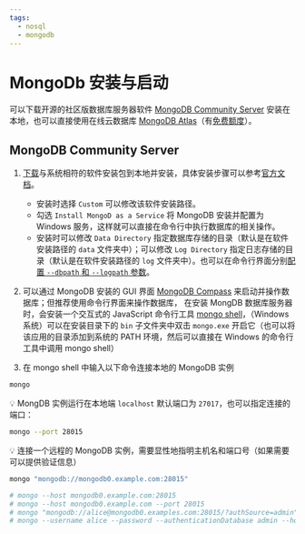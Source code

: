 ```yaml
---
tags:
  - nosql
  - mongodb
---
```


# MongoDb 安装与启动

可以下载开源的社区版数据库服务器软件 [MongoDB Community Server](https://www.mongodb.com/try/download/community) 安装在本地，也可以直接使用在线云数据库 [MongoDB Atlas](https://www.mongodb.com/cloud/atlas)（有[免费额度](https://www.mongodb.com/pricing)）。

## MongoDB Community Server
1. [下载](https://www.mongodb.com/try/download/community)与系统相符的软件安装包到本地并安装，具体安装步骤可以参考[官方文档](https://docs.mongodb.com/manual/administration/install-community/)。
    * 安装时选择 `Custom` 可以修改该软件安装路径。
    * 勾选 `Install MongoD as a Service` 将 MongoDB 安装并配置为 Windows 服务，这样就可以直接在命令行中执行数据库的相关操作。
    * 安装时可以修改  `Data Directory` 指定数据库存储的目录（默认是在软件安装路径的 `data` 文件夹中）；可以修改 `Log Directory` 指定日志存储的目录（默认是在软件安装路径的 `log` 文件夹中）。也可以在命令行界面分别[配置 `--dbpath` 和 `--logpath` 参数](https://www.mongodb.org.cn/tutorial/59.html)。

2. 可以通过 MongoDB 安装的 GUI 界面 [MongoDB Compass](https://www.mongodb.com/products/compass) 来启动并操作数据库；但推荐使用命令行界面来操作数据库， 在安装 MongDB 数据库服务器时，会安装一个交互式的 JavaScript 命令行工具 [mongo shell](https://docs.mongodb.com/manual/mongo/)，（Windows 系统）可以在安装目录下的 `bin` 子文件夹中双击 `mongo.exe` 开启它（也可以将该应用的目录添加到系统的 PATH 环境，然后可以直接在 Windows 的命令行工具中调用 mongo shell）

3. 在 mongo shell 中输入以下命令连接本地的 MongoDB 实例

```bash
mongo
```

:bulb: MongDB 实例运行在本地端 `localhost` 默认端口为 `27017`，也可以指定连接的端口：

```bash
mongo --port 28015
```

:bulb: 连接一个远程的 MongoDB 实例，需要显性地指明主机名和端口号（如果需要可以提供验证信息）

```bash
mongo "mongodb://mongodb0.example.com:28015"

# mongo --host mongodb0.example.com:28015
# mongo --host mongodb0.example.com --port 28015
# mongo "mongodb://alice@mongodb0.examples.com:28015/?authSource=admin"
# mongo --username alice --password --authenticationDatabase admin --host mongodb0.examples.com --port 28015
```


